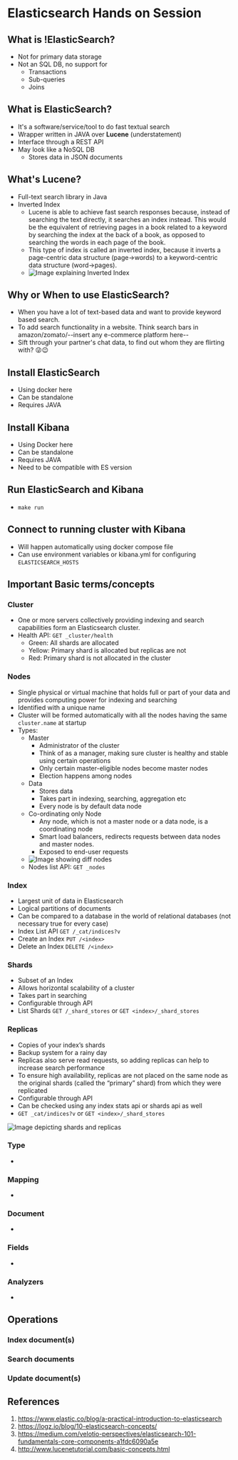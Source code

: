 # Elasticsearch Hands on Session

## What is !ElasticSearch?
- Not for primary data storage
- Not an SQL DB, no support for
  - Transactions
  - Sub-queries
  - Joins

## What is ElasticSearch?
- It's a software/service/tool to do fast textual search
- Wrapper written in JAVA over **Lucene** (understatement)
- Interface through a REST API
- May look like a NoSQL DB
  - Stores data in JSON documents


## What's Lucene?
- Full-text search library in Java
- Inverted Index
  - Lucene is able to achieve fast search responses because, instead of searching the text directly, it searches an index instead. This would be the equivalent of retrieving pages in a book related to a keyword by searching the index at the back of a book, as opposed to searching the words in each page of the book.
  - This type of index is called an inverted index, because it inverts a page-centric data structure (page->words) to a keyword-centric data structure (word->pages).
  - ![Image explaining Inverted Index](https://i.stack.imgur.com/5yyY2.png)


## Why or When to use ElasticSearch?
- When you have a lot of text-based data and want to provide keyword based search.
- To add search functionality in a website. Think search bars in amazon/zomato/--insert any e-commerce platform here--
- Sift through your partner's chat data, to find out whom they are flirting with? 😜😉

## Install ElasticSearch
- Using docker here
- Can be standalone
- Requires JAVA

## Install Kibana
- Using Docker here
- Can be standalone
- Requires JAVA
- Need to be compatible with ES version

## Run ElasticSearch and Kibana
- `make run`

## Connect to running cluster with Kibana
- Will happen automatically using docker compose file
- Can use environment variables or kibana.yml for configuring `ELASTICSEARCH_HOSTS`

## Important Basic terms/concepts

### Cluster
- One or more servers collectively providing indexing and search capabilities form an Elasticsearch cluster.
- Health API: ```GET _cluster/health```
  - Green: All shards are allocated
  - Yellow: Primary shard is allocated but replicas are not 
  - Red: Primary shard is not allocated in the cluster

### Nodes
- Single physical or virtual machine that holds full or part of your data and provides computing power for indexing and searching
- Identified with a unique name
- Cluster will be formed automatically with all the nodes having the same `cluster.name` at startup
- Types:
  - Master
    - Administrator of the cluster
    - Think of as a manager, making sure cluster is healthy and stable using certain operations
    - Only certain master-eligible nodes become master nodes
    - Election happens among nodes
  - Data
    - Stores data
    - Takes part in indexing, searching, aggregation etc
    - Every node is by default data node
  - Co-ordinating only Node
    - Any node, which is not a master node or a data node, is a coordinating node
    - Smart load balancers, redirects requests between data nodes and master nodes.
    - Exposed to end-user requests
  - ![Image showing diff nodes](https://miro.medium.com/max/4800/1*sNjkqZOFsCA4cf_jQQbgJQ.png)
  - Nodes list API: ```GET _nodes```

### Index
- Largest unit of data in Elasticsearch
- Logical partitions of documents
- Can be compared to a database in the world of relational databases (not necessary true for every case)
- Index List API ```GET /_cat/indices?v```
- Create an Index ```PUT /<index>```
- Delete an Index ```DELETE /<index>```

### Shards
- Subset of an Index
- Allows horizontal scalability of a cluster
- Takes part in searching
- Configurable through API
- List Shards ```GET /_shard_stores``` or ```GET <index>/_shard_stores```

### Replicas
- Copies of your index’s shards
- Backup system for a rainy day
- Replicas also serve read requests, so adding replicas can help to increase search performance
- To ensure high availability, replicas are not placed on the same node as the original shards (called the “primary” shard) from which they were replicated
- Configurable through API
- Can be checked using any index stats api or shards api as well
- ```GET _cat/indices?v``` or ```GET <index>/_shard_stores```

![Image depicting shards and replicas](https://miro.medium.com/max/4800/1*H7gHSye6qQNEargkRz01og.png)

### Type
- 

### Mapping
- 

### Document
- 

### Fields
- 

### Analyzers
- 

## Operations

### Index document(s)
### Search documents
### Update document(s)

## References
1. https://www.elastic.co/blog/a-practical-introduction-to-elasticsearch
2. https://logz.io/blog/10-elasticsearch-concepts/
3. https://medium.com/velotio-perspectives/elasticsearch-101-fundamentals-core-components-a1fdc6090a5e
4. http://www.lucenetutorial.com/basic-concepts.html
